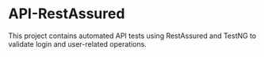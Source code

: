 # API-RestAssured
This project contains automated API tests using RestAssured and TestNG to validate login and user-related operations.
